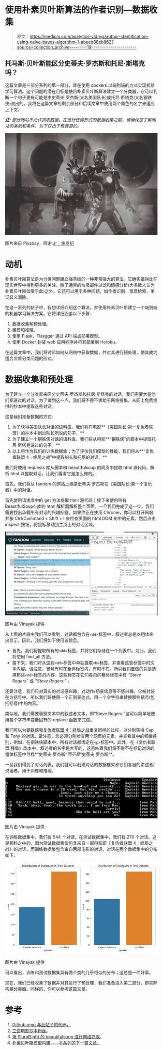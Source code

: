 # 使用朴素贝叶斯算法的作者识别—数据收集

> 原文：<https://medium.com/analytics-vidhya/author-identification-using-naive-bayes-algorithm-1-abeeb88eb862?source=collection_archive---------19----------------------->

## 托马斯·贝叶斯能区分史蒂夫·罗杰斯和托尼·斯塔克吗？

这篇文章是三部分系列的第一部分，旨在使用 dockers 以端到端的方式实现机器学习算法。这个问题的潜在目标是使用朴素贝叶斯算法建立一个分类器，它可以判断一个句子更有可能是由史蒂夫·罗杰斯(又名美国队长)或托尼·斯塔克(又名钢铁侠)说出的。我将在这篇文章的剩余部分和后续文章中使用两个角色的名字来适应上下文。

***注:*** *部分网站不允许抓取数据。在进行任何形式的数据收集之前，请确保您了解网站的条款和条件。以下仅出于教育目的。*

![](img/4f3b85c9ee3039f1d7a9a2490d1c21a4.png)

图片来自 Pixabay，鸣谢:[Jr _ 侏罗纪](https://pixabay.com/users/jr_jurassic-6470884/)

# 动机

朴素贝叶斯算法是为分类问题建立强基线的一种非常强大的算法。它确实值得比在现实世界中得到更多的关注。除了通常的垃圾邮件过滤和情感分析(大多数人认为朴素贝叶斯仅限于此)之外，它还可以用于多种问题，如作者识别、信息检索、单词歧义消除。

在这一系列的帖子中，我想详细介绍这个算法，并使用朴素贝叶斯建立一个端到端的机器学习解决方案。它将详细涵盖以下步骤:

1.  数据收集和预处理。
2.  建模和推理。
3.  使用 Flask，Flasgger 通过 API 端点部署模型。
4.  使用 Docker 封装 web 应用程序并将其部署到 Heroku。

在这篇文章中，我们将讨论如何从网络中获取数据，并对其进行预处理，使其成为适合监督分类问题的形式。

# 数据收集和预处理

为了建立一个分类器来区分史蒂夫·罗杰斯和托尼·斯塔克的对话，我们需要大量他们都说过的对话。为了做到这一点，我们将不得不求助于网络搜集，从网上免费提供的抄本中提取这些对话。

这是我们准备数据的方式:

1.  为了获得美国队长对话的语料库，我们将在电影**《美国队长:第一复仇者联盟》的抄本中刮出队长所说的句子。**
2.  为了建立一个钢铁侠对话的语料库，我们将从电影**“钢铁侠”的脚本中提取托尼·斯塔克说过的句子。**
3.  以上将作为我们的训练数据集；为了评估我们模型的性能，我们将从**“复仇者联盟 4：终局之战”中提取船长和托尼的对话。**

我们将使用 requests 库从脚本和 beautifulsoup 的网页中提取 html 源代码，解析 html 以提取对话。让我们看看它是怎么做的。

首先，我们将从 fandom 的网站上摘录史蒂夫·罗杰斯在《美国队长:第一个复仇者》中的对话。

首先使用请求库中的 get 方法提取 html 源代码；接下来使用带有 BeautifulSoup4 库的 html 解析器解析整个页面。一旦我们完成了这一步，我们需要找出承载所有对话的兴趣标签。如果你正在使用 Chrome，你可以打开网站并按 Ctrl/Command + Shift + I 来检查页面的 html DOM 树中的元素。然后点击 inspect 按钮，将鼠标移动到主页上的对话区域。

![](img/484a40f4397b7f66eb10fc52f36551fc.png)

图片由 Vinayak 提供

从上面的片段中我们可以看到，对话都包含在`<dd>`标签中，叙述者总是以粗体突出显示。因此，我们将如下使用该信息。

*   首先，我们将提取所有的`<dd>`标签，并将它们存储在一个列表中。为此，我们将使用 find_all 方法。
*   接下来，我们将从这些`<dd>`标签中单独提取`<b>`标签，并查看这些标签中的文本内容。请注意，冒号有时在粗体标签内，有时不在。所以我们要做的只是选择那些`<dd>`标签的内容，这些标签在它们各自的粗体标签中有 *"Steve Rogers"* 或 *"Steve Rogers:"* 。

还要注意，我们只对真实的对话感兴趣，对动作/场景信息等不感兴趣。它被封装在方括号中。所以我们将使用一个正则表达式，用一个空字符串替换那些括号(包括括号)中的内容。

类似地，我们需要替换文本中的叙述者文本，即“Steve Rogers:”这可以简单地使用每个字符串变量固有的 replace 函数来完成。

我们可以为[钢铁侠](https://transcripts.fandom.com/wiki/Iron_Man)和[复仇者联盟 4：终局之战](https://transcripts.fandom.com/wiki/Avengers:_Endgame)重复同样的过程，以分别获得 Cap 和 Tony 的对话。请注意，您必须分别检查两个网页的元素，并查看其中的细微差别，例如，在钢铁侠脚本中，所有对话都绑定在`<p>`标签中。此外，在《复仇者联盟:残局》剧本中，叙述者的名字是大写的，这意味着我们将不得不在标记对话的粗体标签中寻找*“史蒂夫·罗杰斯”*而不是*“史蒂夫·罗杰斯”*。

一旦我们得到了对话列表，我们就可以创建对话的数据框架和它们各自的讲述者/说话者，用于训练和推理。

![](img/bd0e74247570c039920f7d8b45278faf.png)

图片由 Vinayak 提供

在训练数据集中，我们有 544 个对话，在测试数据集中，我们有 270 个对话。这是预料之中的，因为测试数据集仅包含来自一部电影即《复仇者联盟 4：终局之战》的对话，而训练数据集包含来自两部电影的对话。对话在两个数据集中的分布如下。

![](img/edcf25fd963b868722e983a672f2bca4.png)

图片由 Vinayak 提供

可以看出，训练和测试数据集具有两个类的几乎相似的分布；这总是一件好事。

现在，我们已经收集了数据并对其进行了预处理，我们准备进入第二部分，即实际构建分类器。同样的，你可以参考这篇文章。

# 参考

1.  [Github repo 与此帖子的代码。](https://github.com/ElisonSherton/rogers-stark-classification)
2.  [三部电影抄本粉丝](https://www.fandom.com/)。
3.  [用 PluralSight 的 beautifulsoup 进行网络抓取](https://www.pluralsight.com/guides/web-scraping-with-beautiful-soup)。
4.  [朴素贝叶斯模型构建——本系列的下一篇文章。](/swlh/author-identification-with-naive-bayes-algorithm-2-8b43854c1429)